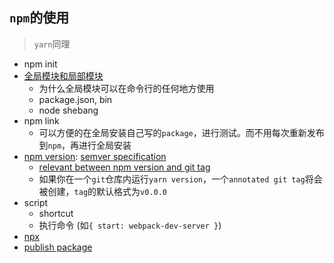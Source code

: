 ## `npm`的使用
> `yarn`同理

* npm init
* [全局模块和局部模块](https://nodejs.org/en/blog/npm/npm-1-0-global-vs-local-installation/)
  * 为什么全局模块可以在命令行的任何地方使用
  * package.json, bin
  * node shebang
* npm link
  * 可以方便的在全局安装自己写的`package`，进行测试。而不用每次重新发布到`npm`，再进行全局安装
* [npm version](https://classic.yarnpkg.com/en/docs/cli/version/): [semver specification](https://classic.yarnpkg.com/en/docs/dependency-versions/)
  * [relevant between npm version and git tag](https://classic.yarnpkg.com/en/docs/cli/version/#toc-git-tags)
  * 如果你在一个`git`仓库内运行`yarn version`，一个`annotated git tag`将会被创建，`tag`的默认格式为`v0.0.0`  
* script
  * shortcut
  * 执行命令 (如`{ start: webpack-dev-server }`)
* [npx](https://github.com/npm/npx#readme)
* [publish package](https://classic.yarnpkg.com/en/docs/cli/publish/)
